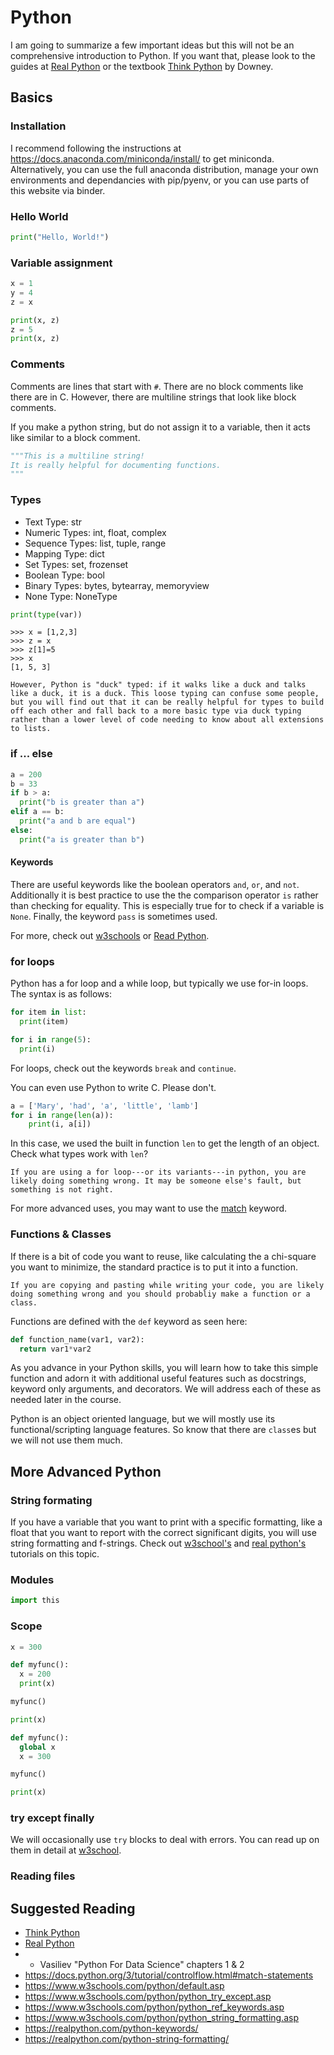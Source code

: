 # Python

I am going to summarize a few important ideas but this will not be an comprehensive introduction to Python. If you want that, please look to the guides at [Real Python](https://realpython.com/learning-paths/python-basics/) or the textbook [Think Python](https://greenteapress.com/wp/think-python-2e/) by Downey.

## Basics

### Installation

I recommend following the instructions at https://docs.anaconda.com/miniconda/install/ to get miniconda. Alternatively, you can use the full anaconda distribution, manage your own environments and dependancies with pip/pyenv, or you can use parts of this website via binder. 

### Hello World

```python
print("Hello, World!")
```

### Variable assignment

```python
x = 1
y = 4
z = x
```

```python
print(x, z)
z = 5
print(x, z)
```

### Comments

Comments are lines that start with `#`. There are no block comments like there are in C. However, there are multiline strings that look like block comments. 

If you make a python string, but do not assign it to a variable, then it acts like similar to a block comment.

```python
"""This is a multiline string!
It is really helpful for documenting functions.
"""
```

### Types

* Text Type:	str
* Numeric Types:	int, float, complex
* Sequence Types:	list, tuple, range
* Mapping Type:	dict
* Set Types:	set, frozenset
* Boolean Type:	bool
* Binary Types:	bytes, bytearray, memoryview
* None Type:	NoneType

```python
print(type(var))
```

```
>>> x = [1,2,3]
>>> z = x
>>> z[1]=5
>>> x
[1, 5, 3]
```

```{note}
However, Python is "duck" typed: if it walks like a duck and talks like a duck, it is a duck. This loose typing can confuse some people, but you will find out that it can be really helpful for types to build off each other and fall back to a more basic type via duck typing rather than a lower level of code needing to know about all extensions to lists. 
```

### if ... else

```python
a = 200
b = 33
if b > a:
  print("b is greater than a")
elif a == b:
  print("a and b are equal")
else:
  print("a is greater than b")
```


#### Keywords

There are useful keywords like the boolean operators `and`, `or`, and `not`. Additionally it is best practice to use the the comparison operator `is` rather than checking for equality. This is especially true for to check if a variable is `None`. Finally, the keyword `pass` is sometimes used.

For more, check out [w3schools](https://www.w3schools.com/python/python_ref_keywords.asp) or [Read Python](https://realpython.com/python-keywords/).

### for loops

Python has a for loop and a while loop, but typically we use for-in loops. The syntax is as follows:

```python
for item in list:
  print(item)
```

```python
for i in range(5):
  print(i)
```

For loops, check out the keywords `break` and `continue`.

You can even use Python to write C. Please don't.

```python
a = ['Mary', 'had', 'a', 'little', 'lamb']
for i in range(len(a)):
    print(i, a[i])
```
In this case, we used the built in function `len` to get the length of an object. Check what types work with `len`?

```{info}
If you are using a for loop---or its variants---in python, you are likely doing something wrong. It may be someone else's fault, but something is not right.
```

For more advanced uses, you may want to use the [match](https://docs.python.org/3/tutorial/controlflow.html#match-statements) keyword.

### Functions & Classes

If there is a bit of code you want to reuse, like calculating the a chi-square you want to minimize, the standard practice is to put it into a function. 

```{important}
If you are copying and pasting while writing your code, you are likely doing something wrong and you should probabliy make a function or a class.
```

Functions are defined with the `def` keyword as seen here:

```python
def function_name(var1, var2):
  return var1*var2
```

As you advance in your Python skills, you will learn how to take this simple function and adorn it with additional useful features such as docstrings, keyword only arguments, and decorators. We will address each of these as needed later in the course.

Python is an object oriented language, but we will mostly use its functional/scripting language features. So know that there are `class`es but we will not use them much.


## More Advanced Python

### String formating

If you have a variable that you want to print with a specific formatting, like a float that you want to report with the correct significant digits, you will use string formatting and f-strings. Check out [w3school's](https://www.w3schools.com/python/python_string_formatting.asp) and [real python's](https://realpython.com/python-string-formatting/) tutorials on this topic.

### Modules

```python
import this
```

### Scope

```python
x = 300

def myfunc():
  x = 200
  print(x)

myfunc()

print(x)
```

```python
def myfunc():
  global x
  x = 300

myfunc()

print(x)
```

### try except finally

We will occasionally use `try` blocks to deal with errors. You can read up on them in detail at [w3school](https://www.w3schools.com/python/python_try_except.asp).

### Reading files

## Suggested Reading

* [Think Python](https://greenteapress.com/wp/think-python-2e/)
* [Real Python](https://realpython.com/learning-paths/python-basics/) 
* * Vasiliev "Python For Data Science" chapters 1 & 2
* https://docs.python.org/3/tutorial/controlflow.html#match-statements
* https://www.w3schools.com/python/default.asp
* https://www.w3schools.com/python/python_try_except.asp
* https://www.w3schools.com/python/python_ref_keywords.asp
* https://www.w3schools.com/python/python_string_formatting.asp
* https://realpython.com/python-keywords/
* https://realpython.com/python-string-formatting/
